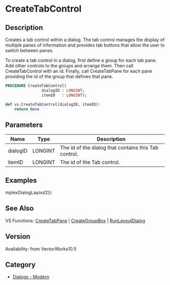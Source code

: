 # CreateTabControl

## Description
Creates a tab control within a dialog.  The tab control manages the display of multiple panes of information and provides tab buttons that allow the user to swtich between panes. 

To create a tab control in a dialog, first define a group for each tab pane.  Add other controls to the groups and arrange them.  Then call CreateTabControl with an id.  Finally, call CreateTabPane for each pane providing the id of the group that defines that pane.

```pascal
PROCEDURE CreateTabControl(
				dialogID : LONGINT;
				itemID   : LONGINT);
```

```python
def vs.CreateTabControl(dialogID, itemID):
    return None
```

## Parameters
|Name|Type|Description|
|---|---|---|
|dialogID|LONGINT|The id of the dialog that contains this Tab control.|
|itemID|LONGINT|The id of the Tab control.|

## Examples
mplexDialogLayout2}}

## See Also
VS Functions:
[CreateTabPane](CreateTabPane.md) 
| [CreateGroupBox](CreateGroupBox.md) 
| [RunLayoutDialog](RunLayoutDialog.md)

## Version
Availability: from VectorWorks10.5

## Category
* [Dialogs - Modern](../Categories/Dialogs%20-%20Modern.md)

